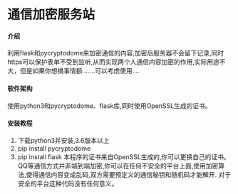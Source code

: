 # 通信加密服务站

#### 介绍
利用flask和pycryptodome来加密通信的内容,加密后服务器不会留下记录,同时https可以保护表单不受到监听,从而实现两个人通信内容加密的作用,实际用途不大，但是如果你想搞事情额.......可以考虑使用....

#### 软件架构
使用python3和pycryptodome、flask库,同时使用OpenSSL生成的证书。


#### 安装教程

1.  下载python3并安装,3.6版本以上
2.  pip  install pycryptodome
3.   pip install flask
本程序的证书来自OpenSSL生成的,你可以更换自己的证书。
QQ等通信方式并非端到端加密,你可以在任何不安全的平台上面,使用加密算法,使得通信内容变成乱码,双方需要预定义的通信秘钥和随机码才能解开.
对于安全的平台这种代码没有任何意义。
